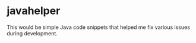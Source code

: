 javahelper
==========

This would be simple Java code snippets that helped me fix various issues during development.
